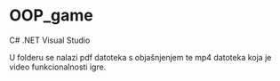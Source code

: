 # OOP_game

C#
.NET
Visual Studio

U folderu se nalazi pdf datoteka s objašnjenjem te mp4 datoteka koja je video funkcionalnosti igre.

